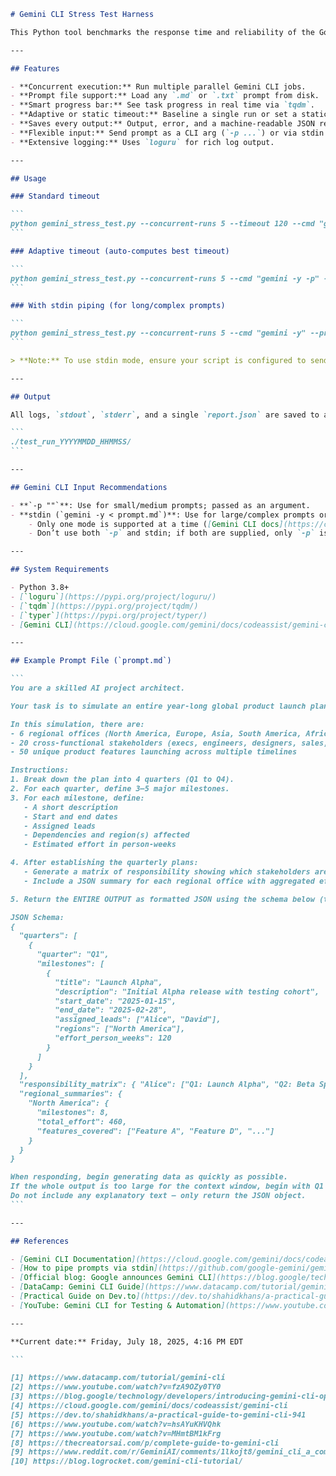 ````markdown
# Gemini CLI Stress Test Harness

This Python tool benchmarks the response time and reliability of the Google Gemini CLI on complex or large prompts, supporting concurrent execution for load testing.

---

## Features

- **Concurrent execution:** Run multiple parallel Gemini CLI jobs.
- **Prompt file support:** Load any `.md` or `.txt` prompt from disk.
- **Smart progress bar:** See task progress in real time via `tqdm`.
- **Adaptive or static timeout:** Baseline a single run or set a static timeout.
- **Saves every output:** Output, error, and a machine-readable JSON report per test run.
- **Flexible input:** Send prompt as a CLI arg (`-p ...`) or via stdin (file/pipe), based on CLI command.
- **Extensive logging:** Uses `loguru` for rich log output.

---

## Usage

### Standard timeout

```
python gemini_stress_test.py --concurrent-runs 5 --timeout 120 --cmd "gemini -y -p" --prompt-file prompt.md
```

### Adaptive timeout (auto-computes best timeout)

```
python gemini_stress_test.py --concurrent-runs 5 --cmd "gemini -y -p" --prompt-file prompt.md
```

### With stdin piping (for long/complex prompts)

```
python gemini_stress_test.py --concurrent-runs 5 --cmd "gemini -y" --prompt-file prompt.md
```

> **Note:** To use stdin mode, ensure your script is configured to send the prompt file to Gemini’s stdin instead of via the `-p` argument (recommended for large or complex prompts).

---

## Output

All logs, `stdout`, `stderr`, and a single `report.json` are saved to a new timestamped folder for each run:

```
./test_run_YYYYMMDD_HHMMSS/
```

---

## Gemini CLI Input Recommendations

- **`-p ""`**: Use for small/medium prompts; passed as an argument.
- **stdin (`gemini -y < prompt.md`)**: Use for large/complex prompts or automated chaining.
    - Only one mode is supported at a time ([Gemini CLI docs](https://cloud.google.com/gemini/docs/codeassist/gemini-cli); [issue #4405](https://github.com/google-gemini/gemini-cli/issues/4405)).
    - Don’t use both `-p` and stdin; if both are supplied, only `-p` is used, and stdin is ignored.

---

## System Requirements

- Python 3.8+
- [`loguru`](https://pypi.org/project/loguru/)
- [`tqdm`](https://pypi.org/project/tqdm/)
- [`typer`](https://pypi.org/project/typer/)
- [Gemini CLI](https://cloud.google.com/gemini/docs/codeassist/gemini-cli) installed and authenticated

---

## Example Prompt File (`prompt.md`)

```
You are a skilled AI project architect.

Your task is to simulate an entire year-long global product launch plan.

In this simulation, there are:
- 6 regional offices (North America, Europe, Asia, South America, Africa, Australia)
- 20 cross-functional stakeholders (execs, engineers, designers, sales, support)
- 50 unique product features launching across multiple timelines

Instructions:
1. Break down the plan into 4 quarters (Q1 to Q4).
2. For each quarter, define 3–5 major milestones.
3. For each milestone, define:
   - A short description
   - Start and end dates
   - Assigned leads
   - Dependencies and region(s) affected
   - Estimated effort in person-weeks

4. After establishing the quarterly plans:
   - Generate a matrix of responsibility showing which stakeholders are involved in which milestones.
   - Include a JSON summary for each regional office with aggregated effort, milestones owned, and feature coverage.

5. Return the ENTIRE OUTPUT as formatted JSON using the schema below (truncate only if absolutely necessary).

JSON Schema:
{
  "quarters": [
    {
      "quarter": "Q1",
      "milestones": [
        {
          "title": "Launch Alpha",
          "description": "Initial Alpha release with testing cohort",
          "start_date": "2025-01-15",
          "end_date": "2025-02-28",
          "assigned_leads": ["Alice", "David"],
          "regions": ["North America"],
          "effort_person_weeks": 120
        }
      ]
    }
  ],
  "responsibility_matrix": { "Alice": ["Q1: Launch Alpha", "Q2: Beta Sprint"] },
  "regional_summaries": {
    "North America": {
      "milestones": 8,
      "total_effort": 460,
      "features_covered": ["Feature A", "Feature D", "..."]
    }
  }
}

When responding, begin generating data as quickly as possible.
If the whole output is too large for the context window, begin with Q1 and stream the remainder.
Do not include any explanatory text — only return the JSON object.
```

---

## References

- [Gemini CLI Documentation](https://cloud.google.com/gemini/docs/codeassist/gemini-cli)
- [How to pipe prompts via stdin](https://github.com/google-gemini/gemini-cli/issues/4405)
- [Official blog: Google announces Gemini CLI](https://blog.google/technology/developers/introducing-gemini-cli-open-source-ai-agent/)
- [DataCamp: Gemini CLI Guide](https://www.datacamp.com/tutorial/gemini-cli)
- [Practical Guide on Dev.to](https://dev.to/shahidkhans/a-practical-guide-to-gemini-cli-941)
- [YouTube: Gemini CLI for Testing & Automation](https://www.youtube.com/watch?v=hsAYuKHVQhk)

---

**Current date:** Friday, July 18, 2025, 4:16 PM EDT

```

[1] https://www.datacamp.com/tutorial/gemini-cli
[2] https://www.youtube.com/watch?v=fzA9OZy0TY0
[3] https://blog.google/technology/developers/introducing-gemini-cli-open-source-ai-agent/
[4] https://cloud.google.com/gemini/docs/codeassist/gemini-cli
[5] https://dev.to/shahidkhans/a-practical-guide-to-gemini-cli-941
[6] https://www.youtube.com/watch?v=hsAYuKHVQhk
[7] https://www.youtube.com/watch?v=MHmtBM1kFrg
[8] https://thecreatorsai.com/p/complete-guide-to-gemini-cli
[9] https://www.reddit.com/r/GeminiAI/comments/1lkojt8/gemini_cli_a_comprehensive_guide_to_understanding/
[10] https://blog.logrocket.com/gemini-cli-tutorial/